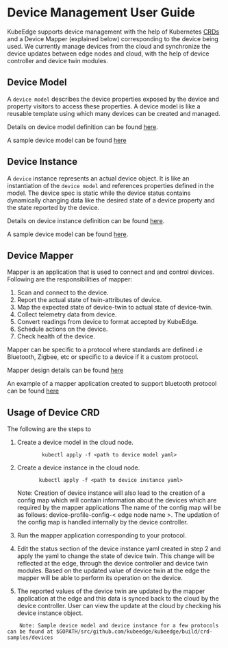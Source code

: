 # Device Management User Guide

KubeEdge supports device management with the help of Kubernetes [CRDs](https://kubernetes.io/docs/concepts/extend-kubernetes/api-extension/custom-resources/#customresourcedefinitions) and a Device Mapper (explained below) corresponding to the device being used.
We currently manage devices from the cloud and synchronize the device updates between edge nodes and cloud, with the help of device controller and device twin modules.
 
 
 ## Device Model

A `device model` describes the device properties exposed by the device and property visitors to access these properties. A device model is like a reusable template using which many devices can be created and managed.

Details on device model definition can be found [here](https://github.com/kubeedge/kubeedge/blob/master/docs/proposals/device-crd.md#device-instance-type-definition).

A sample device model can be found [here](https://github.com/kubeedge/kubeedge/blob/master/docs/proposals/device-crd.md#device-instance-sample)


## Device Instance 
 
A `device` instance represents an actual device object. It is like an instantiation of the `device model` and references properties defined in the model. The device spec is static while the device status contains dynamically changing data like the desired state of a device property and the state reported by the device.
 
Details on device instance definition can be found [here](https://github.com/kubeedge/kubeedge/blob/master/docs/proposals/device-crd.md#device-instance-type-definition).
 
A sample device model can be found [here](https://github.com/kubeedge/kubeedge/blob/master/docs/proposals/device-crd.md#device-instance-sample).


## Device Mapper
 
 Mapper is an application that is used to connect and and control devices. Following are the responsibilities of mapper:
 1) Scan and connect to the device.
 2) Report the actual state of twin-attributes of device.
 3) Map the expected state of device-twin to actual state of device-twin.
 4) Collect telemetry data from device.
 5) Convert readings from device to format accepted by KubeEdge.
 6) Schedule actions on the device.
 7) Check health of the device.
 
 Mapper can be specific to a protocol where standards are defined i.e Bluetooth, Zigbee, etc or specific to a device if it a custom protocol.
 
 Mapper design details can be found [here](https://github.com/kubeedge/kubeedge/blob/master/docs/proposals/mapper-design.md#mapper-design)
 
 An example of a mapper application created to support bluetooth protocol can be found [here](https://github.com/kubeedge/kubeedge/tree/master/device/bluetooth_mapper#bluetooth-mapper) 
 
    
## Usage of Device CRD

The following are the steps to 

1. Create a device model in the cloud node.

    ```shell
            kubectl apply -f <path to device model yaml>
    ```

2. Create a device instance in the cloud node.

    ```shell
           kubectl apply -f <path to device instance yaml>
    ```

    Note: Creation of device instance will also lead to the creation of a config map which will contain information about the devices which are required by the mapper applications 
    The name of the config map will be as follows: device-profile-config-< edge node name >. The updation of the config map is handled internally by the device controller.

3. Run the mapper application corresponding to your protocol.

4. Edit the status section of the device instance yaml created in step 2 and apply the yaml to change the state of device twin. This change will be reflected at the edge, through the device controller
 and device twin modules. Based on the updated value of device twin at the edge the mapper will be able to perform its operation on the device.
 
5. The reported values of the device twin are updated by the mapper application at the edge and this data is synced back to the cloud by the device controller. User can view the update at the cloud by checking his device instance object.

```shel
    Note: Sample device model and device instance for a few protocols can be found at $GOPATH/src/github.com/kubeedge/kubeedge/build/crd-samples/devices 
```